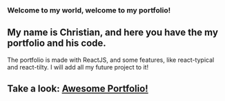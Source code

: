 ### Welcome to my world, welcome to my portfolio!

## My name is Christian, and here you have the my portfolio and his code.

<p>The portfolio is made with ReactJS, and some features, like react-typical and react-tilty. I will add all my future project to it!</p>

## Take a look: <a href="https://christian-ares.netlify.app/">Awesome Portfolio!</a>
